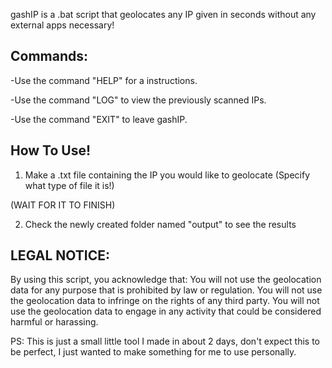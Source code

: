 gashIP is a .bat script that geolocates any IP given in seconds without any external apps necessary!

## Commands:

   -Use the command "HELP" for a instructions.

   -Use the command "LOG" to view the previously scanned IPs.

   -Use the command "EXIT" to leave gashIP.

## How To Use!

1) Make a .txt file containing the IP you would like to geolocate (Specify what type of file it is!)

(WAIT FOR IT TO FINISH)

2) Check the newly created folder named "output" to see the results

## LEGAL NOTICE:

By using this script, you acknowledge that:
You will not use the geolocation data for any purpose that is prohibited by law or regulation.
You will not use the geolocation data to infringe on the rights of any third party.
You will not use the geolocation data to engage in any activity that could be considered harmful or harassing.

PS: This is just a small little tool I made in about 2 days, don't expect this to be perfect, I just wanted to make something for me to use personally.
